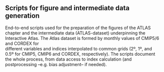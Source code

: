 ## Scripts for figure and intermediate data generation

End-to-end scripts used for the preparation of the figures of the ATLAS chapter and the intermediate data (ATLAS-dataset) 
underpinning the Interactive Atlas. The Atlas dataset is formed by monthly values of CMIP5/6 and CORDEX for  
different variables and indices interpolated to common grids (2º, 1º, and 0.5º for CMIP5, CMIP6 and CORDEX, 
respectively). The scripts document the whole process, from data access to index calculation 
(and postprocessing –e.g. bias adjustment– if needed).
